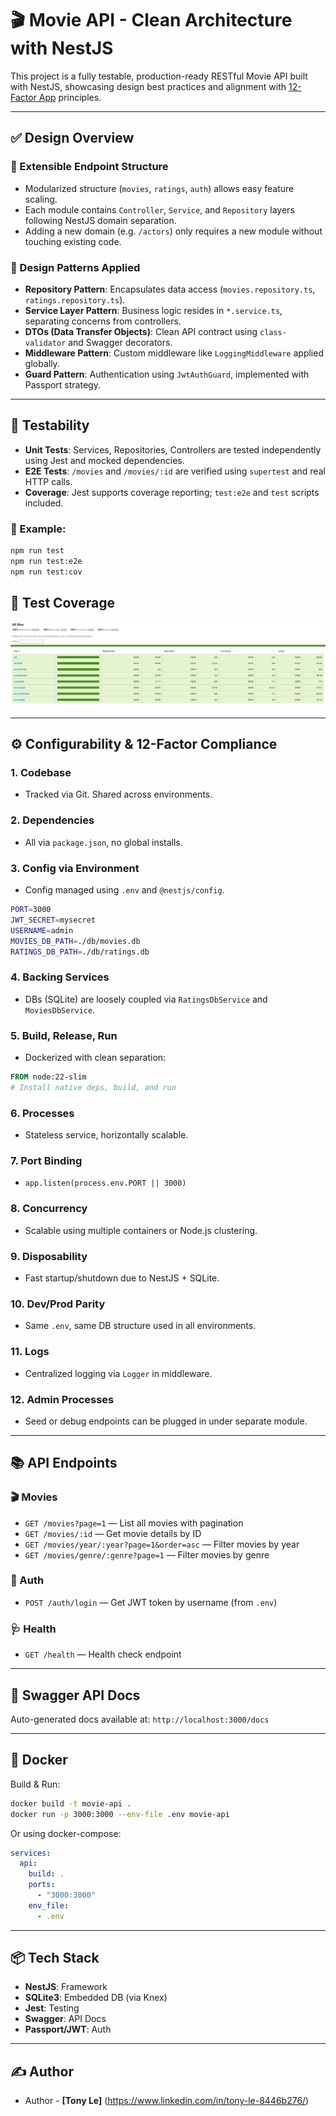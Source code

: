 # 🎬 Movie API - Clean Architecture with NestJS

This project is a fully testable, production-ready RESTful Movie API built with NestJS, showcasing design best practices and alignment with [12-Factor App](https://12factor.net/) principles.

---

## ✅ Design Overview

### 🔁 Extensible Endpoint Structure

* Modularized structure (`movies`, `ratings`, `auth`) allows easy feature scaling.
* Each module contains `Controller`, `Service`, and `Repository` layers following NestJS domain separation.
* Adding a new domain (e.g. `/actors`) only requires a new module without touching existing code.

### 📐 Design Patterns Applied

* **Repository Pattern**: Encapsulates data access (`movies.repository.ts`, `ratings.repository.ts`).
* **Service Layer Pattern**: Business logic resides in `*.service.ts`, separating concerns from controllers.
* **DTOs (Data Transfer Objects)**: Clean API contract using `class-validator` and Swagger decorators.
* **Middleware Pattern**: Custom middleware like `LoggingMiddleware` applied globally.
* **Guard Pattern**: Authentication using `JwtAuthGuard`, implemented with Passport strategy.

---

## 🧪 Testability

* **Unit Tests**: Services, Repositories, Controllers are tested independently using Jest and mocked dependencies.
* **E2E Tests**: `/movies` and `/movies/:id` are verified using `supertest` and real HTTP calls.
* **Coverage**: Jest supports coverage reporting; `test:e2e` and `test` scripts included.

### 🧪 Example:

```bash
npm run test
npm run test:e2e
npm run test:cov
```

## 🧪 Test Coverage

![Test Coverage](./coverage.png)

---

## ⚙️ Configurability & 12-Factor Compliance

### 1. **Codebase**

* Tracked via Git. Shared across environments.

### 2. **Dependencies**

* All via `package.json`, no global installs.

### 3. **Config via Environment**

* Config managed using `.env` and `@nestjs/config`.

```bash
PORT=3000
JWT_SECRET=mysecret
USERNAME=admin
MOVIES_DB_PATH=./db/movies.db
RATINGS_DB_PATH=./db/ratings.db
```

### 4. **Backing Services**

* DBs (SQLite) are loosely coupled via `RatingsDbService` and `MoviesDbService`.

### 5. **Build, Release, Run**

* Dockerized with clean separation:

```dockerfile
FROM node:22-slim
# Install native deps, build, and run
```

### 6. **Processes**

* Stateless service, horizontally scalable.

### 7. **Port Binding**

* `app.listen(process.env.PORT || 3000)`

### 8. **Concurrency**

* Scalable using multiple containers or Node.js clustering.

### 9. **Disposability**

* Fast startup/shutdown due to NestJS + SQLite.

### 10. **Dev/Prod Parity**

* Same `.env`, same DB structure used in all environments.

### 11. **Logs**

* Centralized logging via `Logger` in middleware.

### 12. **Admin Processes**

* Seed or debug endpoints can be plugged in under separate module.

---

## 📚 API Endpoints

### 🎬 Movies

* `GET /movies?page=1` — List all movies with pagination
* `GET /movies/:id` — Get movie details by ID
* `GET /movies/year/:year?page=1&order=asc` — Filter movies by year
* `GET /movies/genre/:genre?page=1` — Filter movies by genre

### 🔐 Auth

* `POST /auth/login` — Get JWT token by username (from `.env`)

### 🩺 Health

* `GET /health` — Health check endpoint

---

## 🧭 Swagger API Docs

Auto-generated docs available at: `http://localhost:3000/docs`

---

## 🐳 Docker

Build & Run:

```bash
docker build -t movie-api .
docker run -p 3000:3000 --env-file .env movie-api
```

Or using docker-compose:

```yaml
services:
  api:
    build: .
    ports:
      - "3000:3000"
    env_file:
      - .env
```

---

## 📦 Tech Stack

* **NestJS**: Framework
* **SQLite3**: Embedded DB (via Knex)
* **Jest**: Testing
* **Swagger**: API Docs
* **Passport/JWT**: Auth

---

## ✍️ Author

- Author - **[Tony Le]** (https://www.linkedin.com/in/tony-le-8446b276/)
